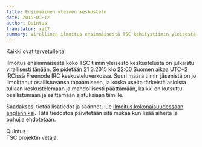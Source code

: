 ```yaml
---
title: Ensimmäinen yleinen keskustelu
date: 2015-03-12
author: Quintus
translator: xet7
summary: Virallinen ilmoitus ensimmäisestä TSC kehitystiimin yleisestä keskustelusta.
---
```


Kaikki ovat tervetulleita!

Ilmoitus ensimmäisestä koko TSC tiimin yleisestö keskustelusta on
julkaistu virallisesti tänään. Se pidetään 21.3.2015 
klo 22:00 Suomen aikaa UTC+2 IRCissä Freenode IRC keskusteluverkossa.
Suuri määrä tiimin jäsenistä on jo ilmoittanut osallistuvansa tapaamiseen,
ja koska useita tärkeistä asioista tullaan keskustelemaan ja
mahdollisesti päättämään, kaikki on kutsuttu osallistumaan ja esittämään
ajatuksiaan tiimille.

Saadaksesi tietää lisätiedot ja säännöt, lue [ilmoitus kokonaisuudessaan englanniksi][1].
Tätä tiedostoa päivitetään sitä mukaa kun lisää aiheita ja puhujia ehdotetaan.

Quintus<br/>
TSC projektin vetäjä.

[1]: http://team.secretchronicles.de/~quintus/general-discussions/1st-general-discussion.txt
